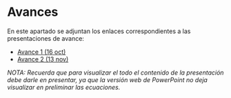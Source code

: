 # Avances

En este apartado se adjuntan los enlaces correspondientes a las presentaciones de avance:

- [Avance 1 (16 oct)](https://correouisedu-my.sharepoint.com/:p:/g/personal/angelica2200801_correo_uis_edu_co/EV2mPRU6ivRItFWPQ7p6Dq0BNIdkAB5EFuOsOVOiNOuTMw?e=QQJXzh)
- [Avance 2 (13 nov)](https://correouisedu-my.sharepoint.com/:p:/g/personal/angelica2200801_correo_uis_edu_co/EQJwqrD7U2dNtGg7uN_rom8Bd2iCzinvQeRN9gx-Ib8SoA?e=mfVONQ)


*NOTA: Recuerda que para visualizar el todo el contenido de la presentación debe darle en presentar, ya que la versión web de PowerPoint no deja visualizar en preliminar las ecuaciones.*
